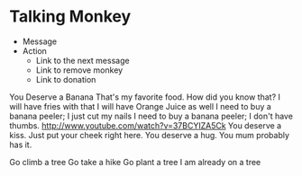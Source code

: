 Talking Monkey
==============

* Message
* Action
  * Link to the next message
  * Link to remove monkey
  * Link to donation


You Deserve a Banana
  That's my favorite food. How did you know that?
  I will have fries with that
  I will have Orange Juice as well
  I need to buy a banana peeler; I just cut my nails
  I need to buy a banana peeler; I don't have thumbs. http://www.youtube.com/watch?v=37BCYIZA5Ck
  You deserve a kiss. Just put your cheek right here.
  You deserve a hug. You mum probably has it.

Go climb a tree
  Go take a hike
  Go plant a tree
  I am already on a tree